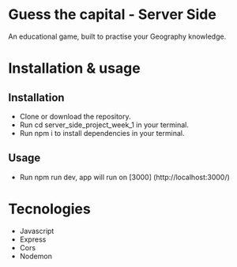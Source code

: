 # Guess the capital - Server Side

An educational game, built to practise your Geography knowledge.

# Installation & usage

## Installation 


- Clone or download the repository.
- Run cd server_side_project_week_1 in your terminal.
- Run npm i to install dependencies in your terminal.

## Usage
- Run npm run dev, app will run on [3000] (http://localhost:3000/)

# Tecnologies
- Javascript
- Express
- Cors 
- Nodemon 
